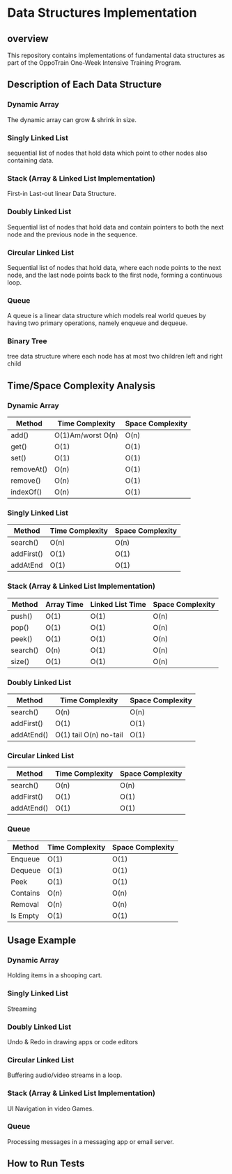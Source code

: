 # Data Structures Implementation
## overview
This repository contains implementations of fundamental data structures as part of the OppoTrain One-Week Intensive Training Program.
## Description of Each Data Structure
### Dynamic Array

The dynamic array can grow & shrink in size.

### Singly Linked List
sequential list of nodes that hold data which point to other nodes also containing data.

### Stack (Array & Linked List Implementation)

First-in Last-out linear Data Structure.

### Doubly Linked List

Sequential list of nodes that hold data and contain pointers to both the next node and the previous node in the sequence.

### Circular Linked List

Sequential list of nodes that hold data, where each node points to the next node, and the last node points back to the first node, forming a continuous loop.

### Queue 

A queue is a linear data structure which models real world queues by having two primary operations, namely enqueue and dequeue.

### Binary Tree 

tree data structure where each node has at most two children left and right child

## Time/Space Complexity Analysis

### Dynamic Array

| Method       | Time Complexity    | Space Complexity |
|--------------|--------------------|------------------|
| add()        | O(1)Am/worst O(n)  | O(n)             |
| get()        | O(1)               | O(1)             |
| set()        | O(1)               | O(1)             |
| removeAt()   | O(n)               | O(1)             |
| remove()     | O(n)               | O(1)             |
| indexOf()    | O(n)               | O(1)             |






### Singly Linked List
| Method     | Time Complexity  | Space Complexity |
|------------|------------------|------------------|
| search()   | O(n)             | O(n)             |
| addFirst() | O(1)             | O(1)             |
| addAtEnd   | O(1)             | O(1)             |



### Stack (Array & Linked List Implementation)

| Method    | Array Time    | Linked List Time   | Space Complexity   |
|-----------|---------------|--------------------|--------------------|
| push()    | O(1)          | O(1)               | O(n)               |
| pop()     | O(1)          | O(1)               | O(n)               |
| peek()    | O(1)          | O(1)               | O(n)               |
| search()  | O(n)          | O(1)               | O(n)               |
| size()    | O(1)          | O(1)               | O(n)               |


### Doubly Linked List 

| Method      | Time Complexity        | Space Complexity |
|-------------|------------------------|------------------|
| search()    | O(n)                   | O(n)             |
| addFirst()  | O(1)                   | O(1)             |
| addAtEnd()  | O(1) tail O(n) no-tail | O(1)             |


### Circular Linked List


| Method     | Time Complexity | Space Complexity |
|------------|-----------------|------------------|
| search()   | O(n)            | O(n)             |
| addFirst() | O(1)            | O(1)             |
| addAtEnd() | O(1)            | O(1)             |


### Queue

| Method   | Time Complexity | Space Complexity |
|----------|-----------------|------------------|
| Enqueue  | O(1)            | O(1)             |
| Dequeue  | O(1)            | O(1)             |
| Peek     | O(1)            | O(1)             |
| Contains | O(n)            | O(n)             |
| Removal  | O(n)            | O(n)             |
| Is Empty | O(1)            | O(1)             |

## Usage Example


### Dynamic Array

Holding items in a shooping cart. 

### Singly Linked List

Streaming 
### Doubly Linked List 

Undo & Redo in drawing apps or code editors

### Circular Linked List

Buffering audio/video streams in a loop.

### Stack (Array & Linked List Implementation)
UI Navigation in video Games.

### Queue

Processing messages in a messaging app or email server.
## How to Run Tests

